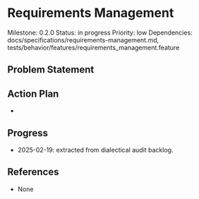 # Requirements Management
Milestone: 0.2.0
Status: in progress
Priority: low
Dependencies: docs/specifications/requirements-management.md, tests/behavior/features/requirements_management.feature

## Problem Statement
<description>


## Action Plan
- <tasks>

## Progress
- 2025-02-19: extracted from dialectical audit backlog.

## References
- None
